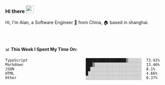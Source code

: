 ### Hi there <img src="https://media.giphy.com/media/hvRJCLFzcasrR4ia7z/giphy.gif" width="25px">

<!-- ![visitors](https://visitor-badge.glitch.me/badge?page_id=dislfyer.dislfyer) -->

Hi, I'm Alan, a Software Engineer 🚀 from China, 🏠 based in shanghai.

<br/>
<br/>

📊 **This Week I Spent My Time On:**


<!--START_SECTION:waka-->

```text
TypeScript                          ██████████████████▒░░░░░░  73.41%
Markdown                            ███▒░░░░░░░░░░░░░░░░░░░░░  13.46%
JSON                                ██░░░░░░░░░░░░░░░░░░░░░░░  8.1%
HTML                                █░░░░░░░░░░░░░░░░░░░░░░░░  4.66%
Other                               ░░░░░░░░░░░░░░░░░░░░░░░░░  0.37%
```

<!--END_SECTION:waka-->

<!--
**About Me:**
 -->
